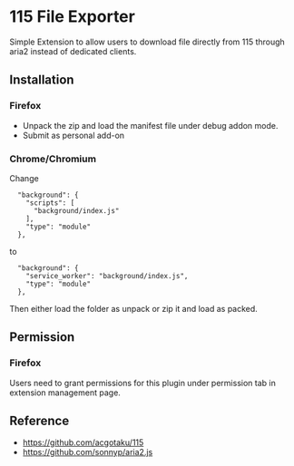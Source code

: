 # 115 File Exporter
Simple Extension to allow users to download file directly from 115 through aria2 instead of dedicated clients.

## Installation
### Firefox
 - Unpack the zip and load the manifest file under debug addon mode.
 - Submit as personal add-on

### Chrome/Chromium
Change 

```
  "background": {
    "scripts": [
      "background/index.js"
    ],
    "type": "module"
  },
```
to
```
  "background": {
    "service_worker": "background/index.js",
    "type": "module"
  },
```

Then either load the folder as unpack or zip it and load as packed.

## Permission

### Firefox
Users need to grant permissions for this plugin under permission tab in extension management page.

## Reference
 - https://github.com/acgotaku/115
 - https://github.com/sonnyp/aria2.js
